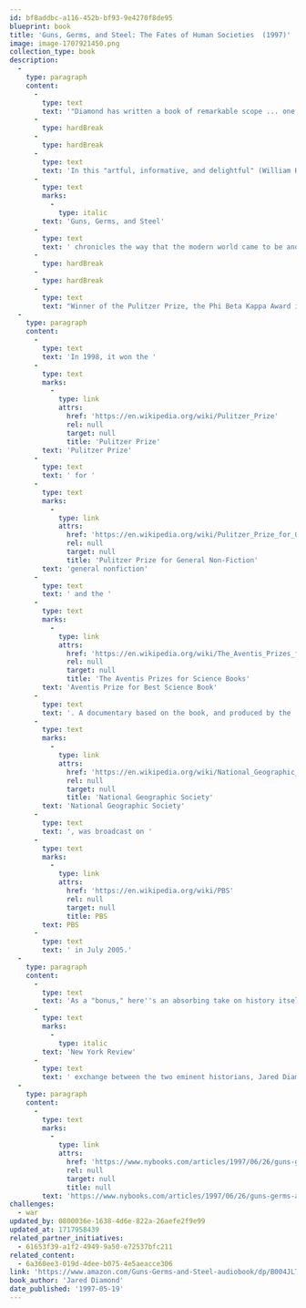 ```yaml
---
id: bf8addbc-a116-452b-bf93-9e4270f8de95
blueprint: book
title: 'Guns, Germs, and Steel: The Fates of Human Societies  (1997)'
image: image-1707921450.png
collection_type: book
description:
  -
    type: paragraph
    content:
      -
        type: text
        text: '"Diamond has written a book of remarkable scope ... one of the most important and readable works on the human past published in recent years."'
      -
        type: hardBreak
      -
        type: hardBreak
      -
        type: text
        text: 'In this "artful, informative, and delightful" (William H. McNeill, New York Review of Books) book, Jared Diamond convincingly argues that geographical and environmental factors shaped the modern world. Societies that had a head start in food production advanced beyond the hunter-gatherer stage, and then developed writing, technology, government, and organized religion—as well as nasty germs and potent weapons of war—and adventured on sea and land to conquer and decimate preliterate cultures. A major advance in our understanding of human societies, '
      -
        type: text
        marks:
          -
            type: italic
        text: 'Guns, Germs, and Steel'
      -
        type: text
        text: ' chronicles the way that the modern world came to be and stunningly dismantles racially based theories of human history.'
      -
        type: hardBreak
      -
        type: hardBreak
      -
        type: text
        text: "Winner of the Pulitzer Prize, the Phi Beta Kappa Award in Science, the Rhone-Poulenc Prize, and the Commonwealth Club of California's Gold Medal"
  -
    type: paragraph
    content:
      -
        type: text
        text: 'In 1998, it won the '
      -
        type: text
        marks:
          -
            type: link
            attrs:
              href: 'https://en.wikipedia.org/wiki/Pulitzer_Prize'
              rel: null
              target: null
              title: 'Pulitzer Prize'
        text: 'Pulitzer Prize'
      -
        type: text
        text: ' for '
      -
        type: text
        marks:
          -
            type: link
            attrs:
              href: 'https://en.wikipedia.org/wiki/Pulitzer_Prize_for_General_Non-Fiction'
              rel: null
              target: null
              title: 'Pulitzer Prize for General Non-Fiction'
        text: 'general nonfiction'
      -
        type: text
        text: ' and the '
      -
        type: text
        marks:
          -
            type: link
            attrs:
              href: 'https://en.wikipedia.org/wiki/The_Aventis_Prizes_for_Science_Books'
              rel: null
              target: null
              title: 'The Aventis Prizes for Science Books'
        text: 'Aventis Prize for Best Science Book'
      -
        type: text
        text: '. A documentary based on the book, and produced by the '
      -
        type: text
        marks:
          -
            type: link
            attrs:
              href: 'https://en.wikipedia.org/wiki/National_Geographic_Society'
              rel: null
              target: null
              title: 'National Geographic Society'
        text: 'National Geographic Society'
      -
        type: text
        text: ', was broadcast on '
      -
        type: text
        marks:
          -
            type: link
            attrs:
              href: 'https://en.wikipedia.org/wiki/PBS'
              rel: null
              target: null
              title: PBS
        text: PBS
      -
        type: text
        text: ' in July 2005.'
  -
    type: paragraph
    content:
      -
        type: text
        text: 'As a "bonus," here''s an absorbing take on history itself, in this '
      -
        type: text
        marks:
          -
            type: italic
        text: 'New York Review'
      -
        type: text
        text: ' exchange between the two eminent historians, Jared Diamond and William McNeill, on the merits of their different contexts for analyzing historical trends over the long term:'
  -
    type: paragraph
    content:
      -
        type: text
        marks:
          -
            type: link
            attrs:
              href: 'https://www.nybooks.com/articles/1997/06/26/guns-germs-and-steel/'
              rel: null
              target: null
              title: null
        text: 'https://www.nybooks.com/articles/1997/06/26/guns-germs-and-steel/'
challenges:
  - war
updated_by: 0800036e-1638-4d6e-822a-26aefe2f9e99
updated_at: 1717958439
related_partner_initiatives:
  - 61653f39-a1f2-4949-9a50-e72537bfc211
related_content:
  - 6a360ee3-019d-4dee-b075-4e5aeacce306
link: 'https://www.amazon.com/Guns-Germs-and-Steel-audiobook/dp/B004JLTPTI/ref=sr_1_1?crid=ORUFM6H4ZNHC&dib=eyJ2IjoiMSJ9.GQUpCoscdUO8yljPdEqDg22P8HOXl_kVp2C5SbaM1syxvKSBuSYpKWPh0LJnK7yF_ThfurDyi5_64bOHglc3xWMPl1fV0iwBoZWHbiydj5vE2T_cGpVEPVIf1kYhjoWXZ-PLwSUCq6doleXFa8JJCj2E-JeG4f8JvEiQRA66fotwitoYfNV2jwMDBPPopxTmTbGlTx7S8nCA-w4zDQdUjgjuVHl-iNpOhpLp_LihpNs.HdAEt_dMZ-F_M6K3P-cPrTmE0ZqELNQ_vk25rfmu518&dib_tag=se&keywords=guns+germs+and+steel&qid=1711828173&sprefix=guns+germs%2Caps%2C159&sr=8-1'
book_author: 'Jared Diamond'
date_published: '1997-05-19'
---
```


